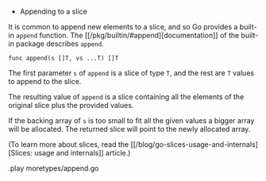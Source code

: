 * Appending to a slice

It is common to append new elements to a slice, and so Go provides a built-in
`append` function. The [[/pkg/builtin/#append][documentation]]
of the built-in package describes `append`.

	func append(s []T, vs ...T) []T

The first parameter `s` of `append` is a slice of type `T`, and the rest are
`T` values to append to the slice.

The resulting value of `append` is a slice containing all the elements of the
original slice plus the provided values.

If the backing array of `s` is too small to fit all the given values a bigger
array will be allocated. The returned slice will point to the newly allocated
array.

(To learn more about slices, read the [[/blog/go-slices-usage-and-internals][Slices: usage and internals]] article.)

.play moretypes/append.go

